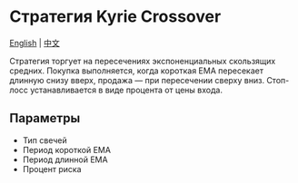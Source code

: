 # Стратегия Kyrie Crossover
[English](README.md) | [中文](README_cn.md)

Стратегия торгует на пересечениях экспоненциальных скользящих средних. Покупка выполняется, когда короткая EMA пересекает длинную снизу вверх, продажа — при пересечении сверху вниз. Стоп-лосс устанавливается в виде процента от цены входа.

## Параметры
- Тип свечей
- Период короткой EMA
- Период длинной EMA
- Процент риска

